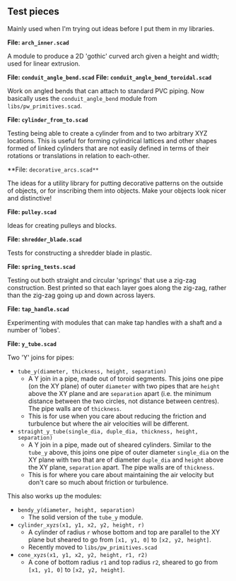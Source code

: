 Test pieces
-----------

Mainly used when I'm trying out ideas before I put them in my libraries.

**File: `arch_inner.scad`**

A module to produce a 2D 'gothic' curved arch given a height and width; used
for linear extrusion.

**File: `conduit_angle_bend.scad`**
**File: `conduit_angle_bend_toroidal.scad`**

Work on angled bends that can attach to standard PVC piping.  Now basically
uses the `conduit_angle_bend` module from `libs/pw_primitives.scad`.

**File: `cylinder_from_to.scad`**

Testing being able to create a cylinder from and to two arbitrary XYZ
locations.  This is useful for forming cylindrical lattices and other
shapes formed of linked cylinders that are not easily defined in terms
of their rotations or translations in relation to each-other.

**File: `decorative_arcs.scad**`

The ideas for a utility library for putting decorative patterns on the outside
of objects, or for inscribing them into objects.  Make your objects look
nicer and distinctive!

**File: `pulley.scad`**

Ideas for creating pulleys and blocks.

**File: `shredder_blade.scad`**

Tests for constructing a shredder blade in plastic.

**File: `spring_tests.scad`**

Testing out both straight and circular 'springs' that use a zig-zag
construction.  Best printed so that each layer goes along the zig-zag, rather
than the zig-zag going up and down across layers.

**File: `tap_handle.scad`**

Experimenting with modules that can make tap handles with a shaft and a
number of 'lobes'.

**File: `y_tube.scad`**

Two 'Y' joins for pipes:

- `tube_y(diameter, thickness, height, separation)`
  - A Y join in a pipe, made out of toroid segments.  This joins one pipe
    (on the XY plane) of outer `diameter` with two pipes that are `height`
    above the XY plane and are `separation` apart (i.e. the minimum distance
    between the two circles, not distance between centres).  The pipe walls
    are of `thickness`.
  - This is for use when you care about reducing the friction and turbulence
    but where the air velocities will be different.
- `straight_y_tube(single_dia, duple_dia, thickness, height, separation)`
  - A Y join in a pipe, made out of sheared cylinders.  Similar to the
    `tube_y` above, this joins one pipe of outer diameter `single_dia` on the
    XY plane with two that are of diameter `duple_dia` and `height` above the
    XY plane, `separation` apart.  The pipe walls are of `thickness`.
  - This is for where you care about maintaining the air velocity but don't
    care so much about friction or turbulence.

This also works up the modules:

- `bendy_y(diameter, height, separation)`
  - The solid version of the `tube_y` module.
- `cylinder_xyzs(x1, y1, x2, y2, height, r)`
  - A cylinder of radius `r` whose bottom and top are parallel to the XY
    plane but sheared to go from `[x1, y1, 0]` to `[x2, y2, height]`.
  - Recently moved to `libs/pw_primitives.scad`
- `cone_xyzs(x1, y1, x2, y2, height, r1, r2)`
  - A cone of bottom radius `r1` and top radius `r2`, sheared to go from
    `[x1, y1, 0]` to `[x2, y2, height]`.
